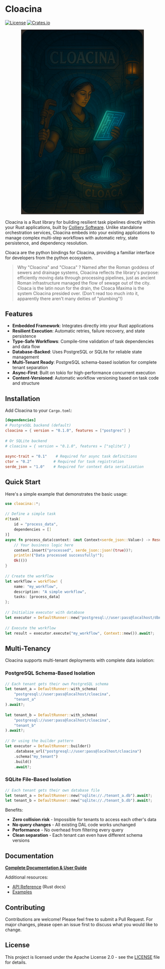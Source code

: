 # Cloacina

[![License](https://img.shields.io/badge/License-Apache%202.0-blue.svg)](https://opensource.org/licenses/Apache-2.0)
[![Crates.io](https://img.shields.io/crates/v/cloacina.svg)](https://crates.io/crates/cloacina)


<div align="center">
  <img src="https://github.com/colliery-io/cloacina/raw/main/docs/static/images/image.png" alt="Cloacina Logo" width="400">
</div>

Cloacina is a Rust library for building resilient task pipelines directly within your Rust applications, built by [Colliery Software](https://colliery.io). Unlike standalone orchestration services, Cloacina embeds into your existing applications to manage complex multi-step workflows with automatic retry, state persistence, and dependency resolution.

Cloaca are the python bindings for Cloacina, providing a familiar interface for developers from the python ecosystem.

> Why "Cloacina" and "Cloaca" ? Named after the Roman goddess of sewers and drainage systems, Cloacina reflects the library's purpose: efficiently moving data through processing pipelines, just as ancient Roman infrastructure managed the flow of sewage out of the city. Cloaca is the latin noun for the drain, the Cloaca Maxima is the system Cloacina presided over. (Don't read too much into it, apparently there aren't many deities of "plumbing"!)

## Features

- **Embedded Framework**: Integrates directly into your Rust applications
- **Resilient Execution**: Automatic retries, failure recovery, and state persistence
- **Type-Safe Workflows**: Compile-time validation of task dependencies and data flow
- **Database-Backed**: Uses PostgreSQL or SQLite for reliable state management
- **Multi-Tenant Ready**: PostgreSQL schema-based isolation for complete tenant separation
- **Async-First**: Built on tokio for high-performance concurrent execution
- **Content-Versioned**: Automatic workflow versioning based on task code and structure

## Installation

Add Cloacina to your `Cargo.toml`:

```toml
[dependencies]
# PostgreSQL backend (default)
cloacina = { version = "0.1.0", features = ["postgres"] }

# Or SQLite backend
# cloacina = { version = "0.1.0", features = ["sqlite"] }

async-trait = "0.1"    # Required for async task definitions
ctor = "0.2"          # Required for task registration
serde_json = "1.0"    # Required for context data serialization
```

## Quick Start

Here's a simple example that demonstrates the basic usage:

```rust
use cloacina::*;

// Define a simple task
#[task(
    id = "process_data",
    dependencies = []
)]
async fn process_data(context: &mut Context<serde_json::Value>) -> Result<(), TaskError> {
    // Your business logic here
    context.insert("processed", serde_json::json!(true))?;
    println!("Data processed successfully!");
    Ok(())
}

// Create the workflow
let workflow = workflow! {
    name: "my_workflow",
    description: "A simple workflow",
    tasks: [process_data]
};

// Initialize executor with database
let executor = DefaultRunner::new("postgresql://user:pass@localhost/dbname").await?;

// Execute the workflow
let result = executor.execute("my_workflow", Context::new()).await?;
```

## Multi-Tenancy

Cloacina supports multi-tenant deployments with complete data isolation:

### PostgreSQL Schema-Based Isolation

```rust
// Each tenant gets their own PostgreSQL schema
let tenant_a = DefaultRunner::with_schema(
    "postgresql://user:pass@localhost/cloacina",
    "tenant_a"
).await?;

let tenant_b = DefaultRunner::with_schema(
    "postgresql://user:pass@localhost/cloacina",
    "tenant_b"
).await?;

// Or using the builder pattern
let executor = DefaultRunner::builder()
    .database_url("postgresql://user:pass@localhost/cloacina")
    .schema("my_tenant")
    .build()
    .await?;
```

### SQLite File-Based Isolation

```rust
// Each tenant gets their own database file
let tenant_a = DefaultRunner::new("sqlite://./tenant_a.db").await?;
let tenant_b = DefaultRunner::new("sqlite://./tenant_b.db").await?;
```

Benefits:
- **Zero collision risk** - Impossible for tenants to access each other's data
- **No query changes** - All existing DAL code works unchanged
- **Performance** - No overhead from filtering every query
- **Clean separation** - Each tenant can even have different schema versions

## Documentation

**[Complete Documentation & User Guide](https://colliery-io.github.io/cloacina/)**

Additional resources:
- [API Reference](https://docs.rs/cloacina) (Rust docs)
- [Examples](https://github.com/colliery-io/cloacina/tree/main/examples)

## Contributing

Contributions are welcome! Please feel free to submit a Pull Request. For major changes, please open an issue first to discuss what you would like to change.

## License

This project is licensed under the Apache License 2.0 - see the [LICENSE](LICENSE) file for details.
